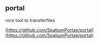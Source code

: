 ## portal
nice tool to transferfiles

[https://github.com/SpatiumPortae/portal](https://github.com/SpatiumPortae/portal)
